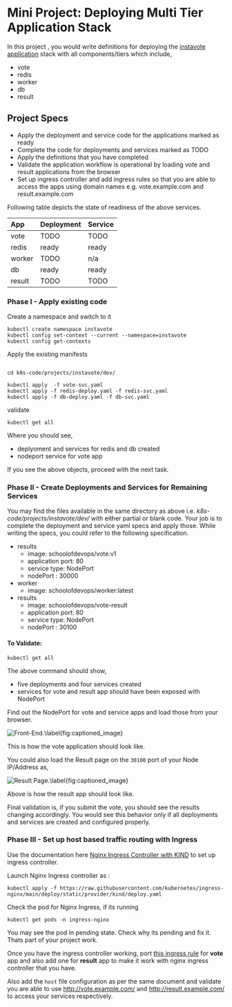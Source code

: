 # Mini Project: Deploying Multi Tier Application Stack

In this project , you would write definitions for deploying the [instavote application](https://github.com/schoolofdevops/example-voting-app) stack with all components/tiers which include,

  * vote
  * redis
  * worker
  * db
  * result

## Project Specs

  * Apply the deployment and service code for the applications marked as ready
  * Complete the code for  deployments and services marked as TODO
  * Apply the definitions that you have completed
  * Validate the application workflow is operational by loading vote and result applications from the browser
  * Set up ingress controller and add ingress rules so that you are able to access the apps using domain names e.g. vote.example.com and result.example.com


Following table depicts the state of readiness of the above services.

| App     | Deployment     | Service |
| :------------- | :------------- | :------------- |
| vote       | TODO       | TODO       |
| redis       | ready       | ready       |
| worker       | TODO       | n/a       |
| db       | ready       | ready       |
| result       | TODO       | TODO       |


### Phase I - Apply existing code

Create a namespace and switch to it

```
kubectl create namespace instavote
kubectl config set-context --current --namespace=instavote
kubectl config get-contexts
```


Apply the existing manifests
```

cd k8s-code/projects/instavote/dev/

kubectl apply  -f vote-svc.yaml
kubectl apply -f redis-deploy.yaml -f redis-svc.yaml
kubectl apply -f db-deploy.yaml -f db-svc.yaml
```

validate

```
kubectl get all
```
Where you should see,

  * deplyoment and services for redis and db created
  * nodeport service for vote app

If you see the above objects, proceed with the next task.

### Phase II - Create Deployments and Services for Remaining Services  

You may find the files available in the same directory as above i.e. *k8s-code/projects/instavote/dev/* with either partial or blank code. Your job is to complete the deployment and service yaml specs and apply those. While writing the specs, you could refer to the following specification.  

  * results
    * image: schoolofdevops/vote:v1
    * application port: 80
    * service type: NodePort
    * nodePort : 30000
  * worker
    * image: schoolofdevops/worker:latest
  * results
    * image: schoolofdevops/vote-result
    * application port: 80
    * service type: NodePort
    * nodePort : 30100



#### To Validate:

```
kubectl get all
```

The above command should show,
  * five deployments and four services created
  * services for vote and result app should have been exposed with NodePort

Find out the NodePort for vote and service apps and load those from your browser.


![Front-End.\label{fig:captioned_image}](images/vote-rc.png)

This is how the vote application should look like.


You could also load the Result page on the `30100` port of your Node IP/Address as,

![Result Page.\label{fig:captioned_image}](images/Result.png)

Above is how the result app should look like.

Final validation is, if you submit the vote, you should see the results changing accordingly. You would see this behavior only if all deployments and services are created and configured properly.


### Phase III - Set up host based traffic routing with Ingress  

Use the documentation here [Nginx Ingress Controller with KIND](https://kind.sigs.k8s.io/docs/user/ingress/#ingress-nginx) to set up ingress controller.


Launch Nginx Ingress controller as :


```
kubectl apply -f https://raw.githubusercontent.com/kubernetes/ingress-nginx/main/deploy/static/provider/kind/deploy.yaml
```

Check the pod for Nginx Ingress, if its running

```
kubectl get pods -n ingress-nginx
```

You may see the pod in pending state. Check why its pending and fix it. Thats part of your project work.

Once you have the ingress controller working, port [this ingress rule](https://kubernetes-tutorial.schoolofdevops.com/ingress/#set-up-named-based-routing-for-vote-app) for **vote** app and also add one for **result** app to make it work with nginx ingress controller that you have.

Also add the `host` file configuration as per the same document and validate you are able to use http://vote.example.com/ and http://result.example.com/ to access your services respectively.
